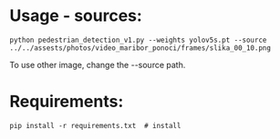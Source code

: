 # Usage - sources:
```
python pedestrian_detection_v1.py --weights yolov5s.pt --source ../../assests/photos/video_maribor_ponoci/frames/slika_00_10.png                            
```
To use other image, change the --source path.

# Requirements:
```
pip install -r requirements.txt  # install                                 
```